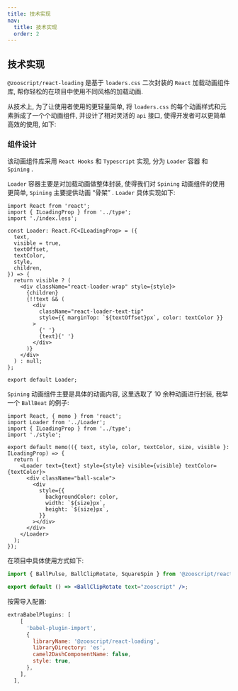 ```yaml
---
title: 技术实现
nav:
  title: 技术实现
  order: 2
---
```


## 技术实现

`@zooscript/react-loading` 是基于 `loaders.css` 二次封装的 `React` 加载动画组件库, 帮你轻松的在项目中使用不同风格的加载动画.

从技术上, 为了让使用者使用的更轻量简单, 将 `loaders.css` 的每个动画样式和元素拆成了一个个动画组件, 并设计了相对灵活的 `api` 接口, 使得开发者可以更简单高效的使用, 如下:

### 组件设计

该动画组件库采用 `React Hooks` 和 `Typescript` 实现, 分为 `Loader` 容器 和 `Spining` .

`Loader` 容器主要是对加载动画做整体封装, 使得我们对 `Spining` 动画组件的使用更简单, `Spining` 主要提供动画 “骨架” . `Loader` 具体实现如下:

```tsx | pure
import React from 'react';
import { ILoadingProp } from '../type';
import './index.less';

const Loader: React.FC<ILoadingProp> = ({
  text,
  visible = true,
  textOffset,
  textColor,
  style,
  children,
}) => {
  return visible ? (
    <div className="react-loader-wrap" style={style}>
      {children}
      {!!text && (
        <div
          className="react-loader-text-tip"
          style={{ marginTop: `${textOffset}px`, color: textColor }}
        >
          {' '}
          {text}{' '}
        </div>
      )}
    </div>
  ) : null;
};

export default Loader;
```

`Spining` 动画组件主要是具体的动画内容, 这里选取了 10 余种动画进行封装, 我举一个 `BallBeat` 的例子:

```tsx | pure
import React, { memo } from 'react';
import Loader from '../Loader';
import { ILoadingProp } from '../type';
import './style';

export default memo(({ text, style, color, textColor, size, visible }: ILoadingProp) => {
  return (
    <Loader text={text} style={style} visible={visible} textColor={textColor}>
      <div className="ball-scale">
        <div
          style={{
            backgroundColor: color,
            width: `${size}px`,
            height: `${size}px`,
          }}
        ></div>
      </div>
    </Loader>
  );
});
```

在项目中具体使用方式如下:

```jsx | pure
import { BallPulse, BallClipRotate, SquareSpin } from '@zooscript/react-loading';

export default () => <BallClipRotate text="zooscript" />;
```

按需导入配置:

```js
extraBabelPlugins: [
    [
      'babel-plugin-import',
      {
        libraryName: '@zooscript/react-loading',
        libraryDirectory: 'es',
        camel2DashComponentName: false,
        style: true,
      },
    ],
  ],

```
